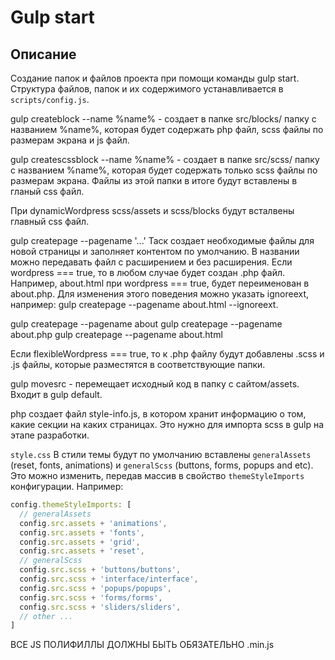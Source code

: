 # Gulp start
## Описание
Создание папок и файлов проекта при помощи команды gulp start.
Структура файлов, папок и их содержимого устанавливается в `scripts/config.js`.



gulp createblock --name %name% - создает в папке src/blocks/ папку с названием %name%, которая будет содержать php файл, scss файлы по размерам экрана и js файл.

gulp createscssblock --name %name% - создает в папке src/scss/ папку с названием %name%, которая будет содержать только scss файлы по размерам экрана. Файлы из этой папки в итоге будут вставлены в гланый css файл.


При dynamicWordpress scss/assets и scss/blocks будут всталвены главный css файл.


gulp createpage --pagename '...' 
Таск создает необходимые файлы для новой страницы и заполняет контентом по умолчанию.
В названии можно передавать файл с расширением и без расширения.
Если wordpress === true, то в любом случае будет создан .php файл. Например, about.html при wordpress === true, будет переименован в about.php. Для изменения этого поведения можно указать ignoreext, например: gulp createpage --pagename about.html --ignoreext.

gulp createpage --pagename about
gulp createpage --pagename about.php 
gulp createpage --pagename about.html

Если flexibleWordpress === true, то к .php файлу будут добавлены .scss и .js файлы, которые разместятся в соответствующие папки.



gulp movesrc - перемещает исходный код в папку с сайтом/assets.
Входит в gulp default.


php создает файл style-info.js, в котором хранит информацию о том, какие секции на каких страницах. Это нужно для импорта scss в gulp на этапе разработки.


```style.css```
В стили темы будут по умолчанию вставлены `generalAssets` (reset, fonts, animations) и `generalScss` (buttons, forms, popups and etc). Это можно изменить, передав массив в свойство `themeStyleImports` конфигурации.
Например:
```javascript
config.themeStyleImports: [
  // generalAssets
  config.src.assets + 'animations',
  config.src.assets + 'fonts',
  config.src.assets + 'grid',
  config.src.assets + 'reset',
  // generalScss
  config.src.scss + 'buttons/buttons',
  config.src.scss + 'interface/interface',
  config.src.scss + 'popups/popups',
  config.src.scss + 'forms/forms',
  config.src.scss + 'sliders/sliders',
  // other ...
]
```

ВСЕ JS ПОЛИФИЛЛЫ ДОЛЖНЫ БЫТЬ ОБЯЗАТЕЛЬНО .min.js